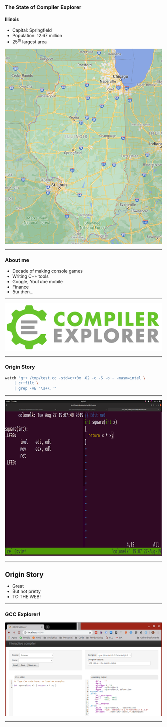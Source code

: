 <div class="white-bg">

### The State of Compiler Explorer

<div class="w50">

#### Illinois

* Capital: Springfield
* Population: 12.67 million
* 25<sup>th</sup> largest area

</div>

<div class="w50">

![Illinois](images/illinois.png)<!-- .element: class="no-border" height="400px"-->

</div>

</div>

---
    
<div class="white-bg">

### About me

* Decade of making console games
* Writing C++ tools
* Google, YouTube mobile
* Finance
* But then...<!-- .element: class="fragment" -->

</div>

---

<div class="white-bg">

![CE logo](images/CE.svg) <!-- .element: class="no-border stretch" -->

</div>

---

<div class="white-bg">

### Origin Story

```bash
watch "g++ /tmp/test.cc -std=c++0x -O2 -c -S -o - -masm=intel \
    | c++filt \
    | grep -vE '\s+\.'"
```
<!-- .element: class="fragment" -->

</div>

---

<img src="images/ce-sh.png" alt="shell sript" width="2560" height="1440" style="height: 500px; width: auto;">

---

<div class="white-bg">

## Origin Story

* Great
* But not pretty
* TO THE WEB!<!-- .element: class="fragment" -->

</div>

---

### GCC Explorer!
<!-- .element: class="white-bg" -->
![First version](images/first_working.png)<!-- .element: height="470" class="no-border" -->


---